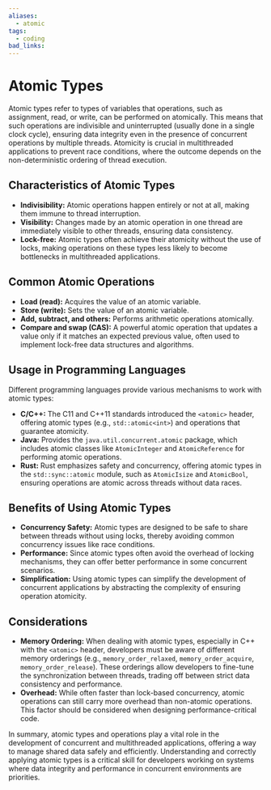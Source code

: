 ```yaml
---
aliases:
  - atomic
tags:
  - coding
bad_links:
---
```

# Atomic Types

Atomic types refer to types of variables that operations, such as assignment, read, or write, can be performed on atomically. This means that such operations are indivisible and uninterrupted (usually done in a single clock cycle), ensuring data integrity even in the presence of concurrent operations by multiple threads. Atomicity is crucial in multithreaded applications to prevent race conditions, where the outcome depends on the non-deterministic ordering of thread execution.

## Characteristics of Atomic Types

- **Indivisibility:** Atomic operations happen entirely or not at all, making them immune to thread interruption.
- **Visibility:** Changes made by an atomic operation in one thread are immediately visible to other threads, ensuring data consistency.
- **Lock-free:** Atomic types often achieve their atomicity without the use of locks, making operations on these types less likely to become bottlenecks in multithreaded applications.

## Common Atomic Operations

- **Load (read):** Acquires the value of an atomic variable.
- **Store (write):** Sets the value of an atomic variable.
- **Add, subtract, and others:** Performs arithmetic operations atomically.
- **Compare and swap (CAS):** A powerful atomic operation that updates a value only if it matches an expected previous value, often used to implement lock-free data structures and algorithms.

## Usage in Programming Languages

Different programming languages provide various mechanisms to work with atomic types:

- **C/C++:** The C11 and C++11 standards introduced the `<atomic>` header, offering atomic types (e.g., `std::atomic<int>`) and operations that guarantee atomicity.
- **Java:** Provides the `java.util.concurrent.atomic` package, which includes atomic classes like `AtomicInteger` and `AtomicReference` for performing atomic operations.
- **Rust:** Rust emphasizes safety and concurrency, offering atomic types in the `std::sync::atomic` module, such as `AtomicIsize` and `AtomicBool`, ensuring operations are atomic across threads without data races.

## Benefits of Using Atomic Types

- **Concurrency Safety:** Atomic types are designed to be safe to share between threads without using locks, thereby avoiding common concurrency issues like race conditions.
- **Performance:** Since atomic types often avoid the overhead of locking mechanisms, they can offer better performance in some concurrent scenarios.
- **Simplification:** Using atomic types can simplify the development of concurrent applications by abstracting the complexity of ensuring operation atomicity.

## Considerations

- **Memory Ordering:** When dealing with atomic types, especially in C++ with the `<atomic>` header, developers must be aware of different memory orderings (e.g., `memory_order_relaxed`, `memory_order_acquire`, `memory_order_release`). These orderings allow developers to fine-tune the synchronization between threads, trading off between strict data consistency and performance.
- **Overhead:** While often faster than lock-based concurrency, atomic operations can still carry more overhead than non-atomic operations. This factor should be considered when designing performance-critical code.

In summary, atomic types and operations play a vital role in the development of concurrent and multithreaded applications, offering a way to manage shared data safely and efficiently. Understanding and correctly applying atomic types is a critical skill for developers working on systems where data integrity and performance in concurrent environments are priorities.